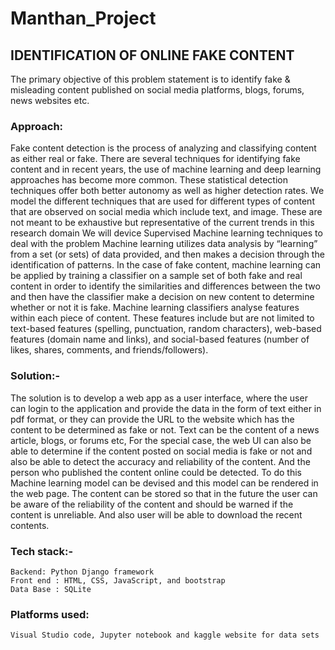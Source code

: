 # Manthan_Project

## IDENTIFICATION OF ONLINE FAKE CONTENT

The primary objective of this problem statement is to identify fake & misleading content published on social media platforms, blogs, forums, news websites etc.

### Approach:
Fake content detection is the process of analyzing and classifying content as either real or fake. There are several techniques for identifying fake content and in recent years, the use of machine learning and deep learning approaches has become more common. These statistical detection techniques offer both better autonomy as well as higher detection rates. We model the different techniques that are used for different types of content that are observed on social media which include text, and image. These are not meant to be exhaustive but representative of the current trends in this research domain
We will device Supervised Machine learning techniques to deal with the problem
Machine learning utilizes data analysis by “learning” from a set (or sets) of data provided, and then makes a decision through the identification of patterns. In the case of fake content, machine learning can be applied by training a classifier on a sample set of both fake and real content in order to identify the similarities and differences between the two and then have the classifier make a decision on new content to determine whether or not it is fake. Machine learning classifiers analyse features within each piece of content. These features include but are not limited to text-based features (spelling, punctuation, random characters), web-based features (domain name and links), and social-based features (number of likes, shares, comments, and friends/followers).


### Solution:- 
The solution is to develop a web app as a user interface, where the user can login to the application and provide the data in the form of text either in pdf format, or they can provide the URL to the website which has the content to be determined as fake or not. Text can be the content of a news article, blogs, or forums etc, For the special case, the web UI can also be able to determine if the content posted on social media is fake or not and also be able to detect the accuracy and reliability of the content. And the person who published the content online could be detected. To do this Machine learning model can be devised and  this model can be rendered in the web page. The content can be stored so that in the future the user can be aware of the reliability of the content and should be warned if the content is unreliable. And also user will be able to download the recent contents.

### Tech stack:-
    Backend: Python Django framework
    Front end : HTML, CSS, JavaScript, and bootstrap
    Data Base : SQLite


### Platforms used: 
    Visual Studio code, Jupyter notebook and kaggle website for data sets 

